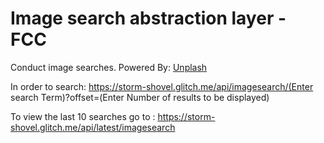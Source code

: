 # Image search abstraction layer - FCC

Conduct image searches.
Powered By: <a href="https://unsplash.com/">Unplash</a>

In order to  search: https://storm-shovel.glitch.me/api/imagesearch/(Enter search Term)?offset=(Enter Number of results to be displayed)

To view the last 10 searches go to : https://storm-shovel.glitch.me/api/latest/imagesearch
      
